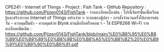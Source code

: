 CPE241 - Internet of Things
    - Project : Fish Tank
    - GitHub Repository : https://github.com/Pjizen0143/FishTank
    - รายละเอียดเบื้องต้น : โปรนี้จัดทำขึ้นเพื่อเรียนรู้และสร้างระบบ Internet of Things อย่างง่าย
        > ระบบของตู้ปลา
            - การตั้งจำนวนครั้งให้อาหารต่อวัน
            - ควบคุมปั้มน้ำ
            - ควบคุมด้วย Blynk ผ่านมือถือหรือคอม ฯ
            - ใช้ ESP8266 Wi-Fi
        รายละเอียดเพิ่มเติม : https://github.com/Pjizen0143/FishTank/blob/main/%E0%B8%95%E0%B8%B9%E0%B9%89%E0%B8%9B%E0%B8%A5%E0%B8%B2%20%E0%B9%91%E0%B9%90%E0%B9%91.pdf
